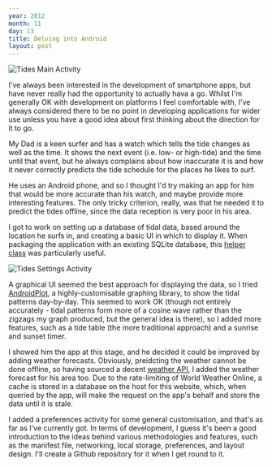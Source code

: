 ```yaml
---
year: 2012
month: 11
day: 13
title: Delving into Android
layout: post
---
```


<img src="/media/blog/tides-main.png" alt="Tides Main Activity" class="blog-image"/>
<p>
I've always been interested in the development of smartphone apps, but have never really had the opportunity
to actually hava a go. Whilst I'm generally OK with development on platforms I feel comfortable with, I've always
considered there to be no point in developing applications for wider use unless you have a good idea about first thinking
about the direction for it to go.
</p>

<p>
My Dad is a keen surfer and has a watch which tells the tide changes as well as the time. It shows the next event (i.e. low- or high-tide)
and the time until that event, but he always complains about how inaccurate it is and how it never correctly predicts the tide 
schedule for the places he likes to surf.</p>

<p>He uses an Android phone, and so I thought I'd try making an app for him that would be more accurate than his watch, and 
maybe provide more interesting features. The only tricky criterion, really, was that he needed it to predict the tides offline, since
the data reception is very poor in his area.</p>



<p>I got to work on setting up a database of tidal data, based around the location he surfs in, and creating a basic UI in which to display it. 
When packaging the application with an existing SQLite database, this <a href="https://github.com/jgilfelt/android-sqlite-asset-helper" target="_blank">helper class</a> was particularly useful.</p>
<img src="/media/blog/tides-settings.png" alt="Tides Settings Activity" class="blog-image"/>
<p>
A graphical UI seemed the best approach for displaying the data, so I 
tried <a href="http://androidplot.com/" target="_blank">AndroidPlot</a>, a highly-customisable graphing
library, to show the tidal patterns day-by-day. This seemed to work OK (though not entirely accurately - tidal patterns form
more of a cosine wave rather than the zigzags my graph produced, but the general idea is there), so I added more features, such as 
a tide table (the more traditional approach) and a sunrise and sunset timer.
</p>



<p>I showed him the app at this stage, and he decided it could be improved by adding weather forecasts. Obviously, preidcting the 
weather cannot be done offline, so having sourced a decent <a href="http://www.worldweatheronline.com/" target="_blank">weather API</a>, 
I added the weather forecast for his area too. Due to the rate-limiting of World Weather Online, a cache is stored in a database
on the host for this website, which, when queried by the app, will make the request on the app's behalf and store the data until
it is stale.</p>

<p>I added a preferences activity for some general customisation, and that's as far as I've currently got. In terms of development,
I guess it's been a good introduction to the ideas behind various methodologies and features, such as the manifest file, networking, 
local storage, preferences, and layout design. I'll create a Github repository for it when I get round to it.</p>
